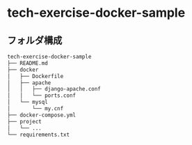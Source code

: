 # tech-exercise-docker-sample

## フォルダ構成

```bash
tech-exercise-docker-sample
├── README.md
├── docker
│   ├── Dockerfile
│   ├── apache
│   │   ├── django-apache.conf
│   │   └── ports.conf
│   └── mysql
│       └── my.cnf
├── docker-compose.yml
├── project
│   └── ...
└── requirements.txt
```